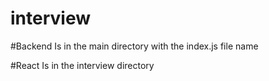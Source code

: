 # interview
#Backend
 Is in the main directory with the index.js file name
 
#React 
  Is in the interview directory
